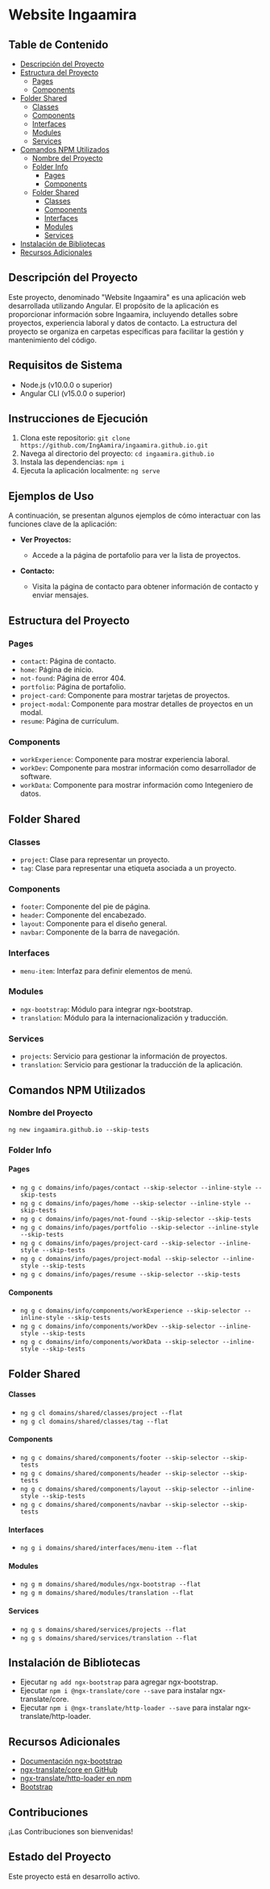 # Website Ingaamira

## Table de Contenido

- [Descripción del Proyecto](#descripción-del-proyecto)
- [Estructura del Proyecto](#estructura-del-proyecto)
  - [Pages](#pages)
  - [Components](#components)
- [Folder Shared](#folder-shared)
  - [Classes](#classes)
  - [Components](#components-1)
  - [Interfaces](#interfaces)
  - [Modules](#modules)
  - [Services](#services)
- [Comandos NPM Utilizados](#comandos-npm-utilizados)
  - [Nombre del Proyecto](#nombre-del-proyecto)
  - [Folder Info](#folder-info)
    - [Pages](#pages-1)
    - [Components](#components-2)
  - [Folder Shared](#folder-shared-1)
    - [Classes](#classes-1)
    - [Components](#components-3)
    - [Interfaces](#interfaces-1)
    - [Modules](#modules-1)
    - [Services](#services-1)
- [Instalación de Bibliotecas](#instalación-de-bibliotecas)
- [Recursos Adicionales](#recursos-adicionales)

## Descripción del Proyecto
Este proyecto, denominado "Website Ingaamira" es una aplicación web desarrollada utilizando Angular. El propósito de la aplicación es proporcionar información sobre Ingaamira, incluyendo detalles sobre proyectos, experiencia laboral y datos de contacto. La estructura del proyecto se organiza en carpetas específicas para facilitar la gestión y mantenimiento del código.

## Requisitos de Sistema
- Node.js (v10.0.0 o superior)
- Angular CLI (v15.0.0 o superior)

## Instrucciones de Ejecución
1. Clona este repositorio: `git clone https://github.com/IngAamira/ingaamira.github.io.git`
2. Navega al directorio del proyecto: `cd ingaamira.github.io`
3. Instala las dependencias: `npm i`
4. Ejecuta la aplicación localmente: `ng serve`

## Ejemplos de Uso
A continuación, se presentan algunos ejemplos de cómo interactuar con las funciones clave de la aplicación:

- **Ver Proyectos:**
  - Accede a la página de portafolio para ver la lista de proyectos.

- **Contacto:**
  - Visita la página de contacto para obtener información de contacto y enviar mensajes.

## Estructura del Proyecto

### Pages
- `contact`: Página de contacto.
- `home`: Página de inicio.
- `not-found`: Página de error 404.
- `portfolio`: Página de portafolio.
- `project-card`: Componente para mostrar tarjetas de proyectos.
- `project-modal`: Componente para mostrar detalles de proyectos en un modal.
- `resume`: Página de currículum.

### Components
- `workExperience`: Componente para mostrar experiencia laboral.
- `workDev`: Componente para mostrar información como desarrollador de software.
- `workData`: Componente para mostrar información como Integeniero de datos.

## Folder Shared

### Classes
- `project`: Clase para representar un proyecto.
- `tag`: Clase para representar una etiqueta asociada a un proyecto.

### Components
- `footer`: Componente del pie de página.
- `header`: Componente del encabezado.
- `layout`: Componente para el diseño general.
- `navbar`: Componente de la barra de navegación.

### Interfaces
- `menu-item`: Interfaz para definir elementos de menú.

### Modules
- `ngx-bootstrap`: Módulo para integrar ngx-bootstrap.
- `translation`: Módulo para la internacionalización y traducción.

### Services
- `projects`: Servicio para gestionar la información de proyectos.
- `translation`: Servicio para gestionar la traducción de la aplicación.

## Comandos NPM Utilizados

### Nombre del Proyecto
`ng new ingaamira.github.io --skip-tests`

### Folder Info

#### Pages
- `ng g c domains/info/pages/contact --skip-selector --inline-style --skip-tests`
- `ng g c domains/info/pages/home --skip-selector --inline-style --skip-tests`
- `ng g c domains/info/pages/not-found --skip-selector --skip-tests`
- `ng g c domains/info/pages/portfolio --skip-selector --inline-style --skip-tests`
- `ng g c domains/info/pages/project-card --skip-selector --inline-style --skip-tests`
- `ng g c domains/info/pages/project-modal --skip-selector --inline-style --skip-tests`
- `ng g c domains/info/pages/resume --skip-selector --skip-tests`

#### Components
- `ng g c domains/info/components/workExperience --skip-selector --inline-style --skip-tests`
- `ng g c domains/info/components/workDev --skip-selector --inline-style --skip-tests`
- `ng g c domains/info/components/workData --skip-selector --inline-style --skip-tests`

## Folder Shared

#### Classes
- `ng g cl domains/shared/classes/project --flat`
- `ng g cl domains/shared/classes/tag --flat`

#### Components
- `ng g c domains/shared/components/footer --skip-selector --skip-tests`
- `ng g c domains/shared/components/header --skip-selector --skip-tests`
- `ng g c domains/shared/components/layout --skip-selector --inline-style --skip-tests`
- `ng g c domains/shared/components/navbar --skip-selector --skip-tests`

#### Interfaces
- `ng g i domains/shared/interfaces/menu-item --flat`

#### Modules
- `ng g m domains/shared/modules/ngx-bootstrap --flat`
- `ng g m domains/shared/modules/translation --flat`

#### Services
- `ng g s domains/shared/services/projects --flat`
- `ng g s domains/shared/services/translation --flat`

## Instalación de Bibliotecas
- Ejecutar `ng add ngx-bootstrap` para agregar ngx-bootstrap.
- Ejecutar `npm i @ngx-translate/core --save` para instalar ngx-translate/core.
- Ejecutar `npm i @ngx-translate/http-loader --save` para instalar ngx-translate/http-loader.

## Recursos Adicionales
- [Documentación ngx-bootstrap](https://valor-software.com/ngx-bootstrap/#/documentation)
- [ngx-translate/core en GitHub](https://github.com/ngx-translate/core)
- [ngx-translate/http-loader en npm](https://www.npmjs.com/package/@ngx-translate/http-loader)
- [Bootstrap](https://getbootstrap.com/)

## Contribuciones
¡Las Contribuciones son bienvenidas!

## Estado del Proyecto
Este proyecto está en desarrollo activo.
